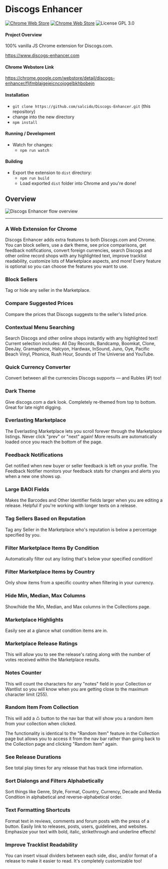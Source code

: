 # Discogs Enhancer

[![Chrome Web Store](https://img.shields.io/badge/users-1.9k-brightgreen.svg)](https://chrome.google.com/webstore/detail/discogs-enhancer/fljfmblajgejeicncojogelbkhbobejn)
[![Chrome Web Store](https://img.shields.io/badge/rating-4.83%2F5-brightgreen.svg)](https://chrome.google.com/webstore/detail/discogs-enhancer/fljfmblajgejeicncojogelbkhbobejn)
 ![License GPL 3.0](https://img.shields.io/badge/License-GPL%203.0-blue.svg)

#### Project Overview

100% vanilla JS Chrome extension for Discogs.com.

<https://www.discogs-enhancer.com>

#### Chrome Webstore Link
<https://chrome.google.com/webstore/detail/discogs-enhancer/fljfmblajgejeicncojogelbkhbobejn>

#### Installation

* `git clone https://github.com/salcido/Discogs-Enhancer.git` (this repository)
* change into the new directory
* `npm install`

#### Running / Development

* Watch for changes:
  * `npm run watch`

#### Building
* Export the extension to `dist` directory:
  * `npm run build`
  * Load exported `dist` folder into Chrome and you're done!

## Overview
![Discogs Enhancer flow overview](https://github.com/salcido/Discogs-Enhancer/blob/master/img/de-flow-overview.jpg "Discogs Enhancer flow overview")

***


### A Web Extension for Chrome

Discogs Enhancer adds extra features to both Discogs.com and Chrome. You can block sellers, use a dark theme, see price comparisons, get feedback notifications, convert foreign currencies, search Discogs and other online record shops with any highlighted text, improve tracklist readability, customize lots of Marketplace aspects, and more! Every feature is optional so you can choose the features you want to use.

### Block Sellers

Tag or hide any seller in the Marketplace.

### Compare Suggested Prices

Compare the prices that Discogs suggests to the seller's listed price.

### Contextual Menu Searching

Search Discogs and other online shops instantly with any highlighted text! Current selection includes: All Day Records, Bandcamp, Boomkat, Clone, DeeJay, Gramaphone, Halcyon, Hardwax, InSound, Juno, Oye, Pacific Beach Vinyl, Phonica, Rush Hour, Sounds of The Universe and YouTube.

### Quick Currency Converter

Convert between all the currencies Discogs supports — and Rubles (₽) too!

### Dark Theme

Give discogs.com a dark look. Completely re-themed from top to bottom. Great for late night digging.

### Everlasting Marketplace

The Everlasting Marketplace lets you scroll forever through the Marketplace listings. Never click "prev" or "next" again! More results are automatically loaded once you reach the bottom of the page.

### Feedback Notifications

Get notified when new buyer or seller feedback is left on your profile. The Feedback Notifier monitors your feedback stats for changes and alerts you when a new one shows up.

### Large BAOI Fields

Makes the Barcodes and Other Identifier fields larger when you are editing a release. Helpful if you're working with longer texts on a release.

### Tag Sellers Based on Reputation

Tag any Seller in the Marketplace who's reputation is below a percentage specified by you.

### Filter Marketplace Items By Condition

Automatically filter out any listing that's below your specified condition!

### Filter Marketplace Items by Country

Only show items from a specific country when filtering in your currency.

### Hide Min, Median, Max Columns

Show/hide the Min, Median, and Max columns in the Collections page.

### Marketplace Highlights

Easily see at a glance what condition items are in.

### Marketplace Release Ratings

This will allow you to see the release's rating along with the number of votes received within the Marketplace results.

### Notes Counter

This will count the characters for any "notes" field in your Collection or Wantlist so you will know when you are getting close to the maximum character limit (255).

### Random Item From Collection

This will add a &#x267a; button to the nav bar that will show you a random item from your collection when clicked.

The functionality is identical to the "Random Item" feature in the Collection page but allows you to access it from the nav bar rather than going back to the Collection page and clicking "Random Item" again.

### See Release Durations

See total play times for any release that has track time information.

### Sort Dialongs and Filters Alphabetically

Sort things like Genre, Style, Format, Country, Currency, Decade and Media Condition in alphabetical and reverse-alphabetical order.

### Text Formatting Shortcuts

Format text in reviews, comments and forum posts with the press of a button. Easily link to releases, posts, users, guidelines, and websites. Emphasize your text with bold, italic, strikethrough and underline effects!

### Improve Tracklist Readability

You can insert visual dividers between each side, disc, and/or format of a release to make it easier to read. It's completely customizable too!
